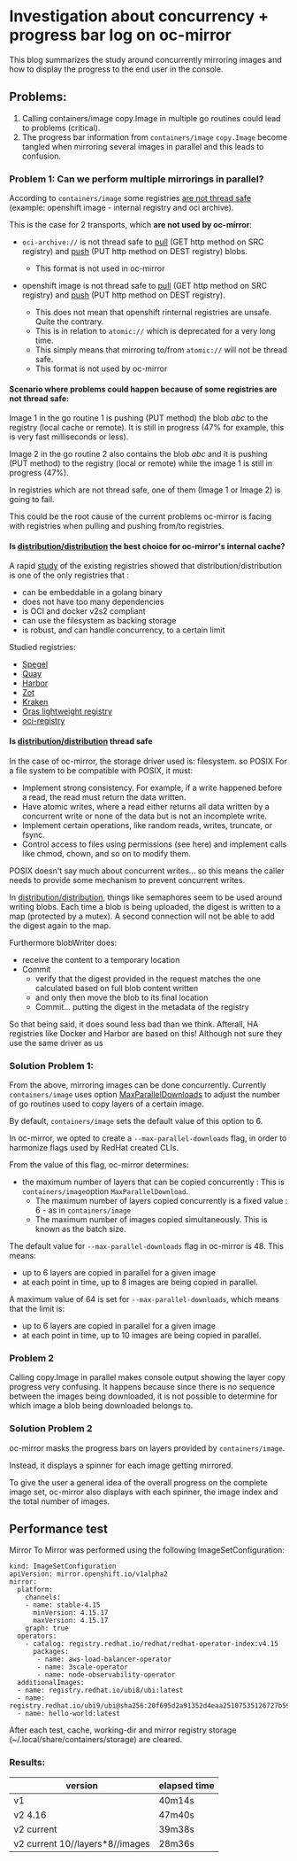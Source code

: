 # Investigation about concurrency + progress bar log on oc-mirror

This blog summarizes the study around concurrently mirroring images and how to display the progress to the end user in the console. 

## Problems: 

1. Calling containers/image copy.Image in multiple go routines could lead to problems (critical).
2. The progress bar information from `containers/image` `copy.Image` become tangled when mirroring several images in parallel and this leads to confusion.


### Problem 1: Can we perform multiple mirrorings in parallel?

According to `containers/image` some registries [are not thread safe](https://github.com/containers/image/blob/dc519780d39f4abf2753a08b913c7edadffdf8ed/copy/copy.go#L254) (example: openshift image - internal registry and oci archive). 

This is the case for 2 transports, which **are not used by oc-mirror**:
* `oci-archive://` is not thread safe to [pull](https://github.com/containers/image/blob/main/oci/archive/oci_src.go#L131) (GET http method on SRC registry) and [push](https://github.com/containers/image/blob/dc519780d39f4abf2753a08b913c7edadffdf8ed/oci/archive/oci_dest.go#L97) (PUT http method on DEST registry) blobs. 
  * This format is not used in oc-mirror

* openshift image is not thread safe to [pull](https://github.com/containers/image/blob/dc519780d39f4abf2753a08b913c7edadffdf8ed/openshift/openshift_src.go#L86) (GET http method on SRC registry) and [push](https://github.com/containers/image/blob/dc519780d39f4abf2753a08b913c7edadffdf8ed/openshift/openshift_dest.go#L105) (PUT http method on DEST registry).
  * This does not mean that openshift rinternal registries are unsafe. Quite the contrary. 
  * This is in relation to `atomic://` which is deprecated for a very long time.
  * This simply means that mirroring to/from `atomic://` will not be thread safe.
  * This format is not used by oc-mirror

#### Scenario where problems could happen because of some registries are not thread safe:

Image 1 in the go routine 1 is pushing (PUT method) the blob *abc* to the registry (local cache or remote). It is still in progress (47% for example, this is very fast milliseconds or less).

Image 2 in the go routine 2 also contains the blob *abc* and it is pushing (PUT method) to the registry (local or remote) while the image 1 is still in progress (47%).

In registries which are not thread safe, one of them (Image 1 or Image 2) is going to fail. 

This could be the root cause of the current problems oc-mirror is facing with registries when pulling and pushing from/to registries.

#### Is [distribution/distribution](https://github.com/distribution/distribution/) the best choice for oc-mirror's internal cache?
A rapid [study](https://hackmd.io/Sxi9ezotRJmSLuwgaBgqFQ) of the existing registries showed that distribution/distribution is one of the only registries that :
* can be embeddable in a golang binary
* does not have too many dependencies
* is OCI and docker v2s2 compliant
* can use the filesystem as backing storage
* is robust, and can handle concurrency, to a certain limit

Studied registries: 
* [Spegel](https://github.com/spegel-org/spegel)
* [Quay](https://docs.redhat.com/en/documentation/red_hat_quay/3)
* [Harbor](https://github.com/goharbor/harbor)
* [Zot](https://zotregistry.dev/v2.1.0/)
* [Kraken](https://github.com/uber/kraken?tab=readme-ov-file)
* [Oras lightweight registry](https://oras.land/blog/lightweight-cloud-registry-oras)
* [oci-registry](https://github.com/mcronce/oci-registry)
#### Is [distribution/distribution](https://github.com/distribution/distribution/) thread safe

In the case of oc-mirror, the storage driver used is: filesystem. so POSIX
For a file system to be compatible with POSIX, it must:
* Implement strong consistency. For example, if a write happened before a read, the read must return the data written.
* Have atomic writes, where a read either returns all data written by a concurrent write or none of the data but is not an incomplete write.
* Implement certain operations, like random reads, writes, truncate, or fsync.
* Control access to files using permissions (see here) and implement calls like chmod, chown, and so on to modify them.

POSIX doesn't say much about concurrent writes... so this means the caller needs to provide some mechanism to prevent concurrent writes.

In [distribution/distribution](https://github.com/distribution/distribution/), things like semaphores seem to be used around writing blobs.
Each time a blob is being uploaded, the digest is written to a map (protected by a mutex). A second connection will not be able to add the digest again to the map.

Furthermore blobWriter does:
* receive the content to a temporary location
* Commit
  * verify that the digest provided in the request matches the one calculated based on full blob content written
  * and only then move the blob to its final location
  * Commit... putting the digest in the metadata of the registry

So that being said, it does sound less bad than we think.
Afterall, HA registries like Docker and Harbor are based on this!
Although not sure they use the same driver as us 

### Solution Problem 1:

From the above, mirroring images can be done concurrently.
Currently `containers/image` uses option [MaxParallelDownloads](https://github.com/aguidirh/image/blob/main/copy/copy.go#L120) to adjust the number of go routines used to copy layers of a certain image.

By default, `containers/image` sets the default value of this option to 6.

In oc-mirror, we opted to create a `--max-parallel-downloads` flag, in order to harmonize flags used by RedHat created CLIs.

From the value of this flag, oc-mirror determines:
* the maximum number of layers that can be copied concurrently : This is `containers/image`option `MaxParallelDownload`.
  * The maximum number of layers copied concurrently is a fixed value : 6 - as in `containers/image`
  * The maximum number of images copied simultaneously. This is known as the batch size.

The default value for `--max-parallel-downloads` flag in oc-mirror is 48. This means:
* up to 6 layers are copied in parallel for a given image
* at each point in time, up to 8 images are being copied in parallel.

A maximum value of 64 is set for `--max-parallel-downloads`, which means that the limit is:
* up to 6 layers are copied in parallel for a given image
* at each point in time, up to 10 images are being copied in parallel.


### Problem 2

Calling copy.Image in parallel makes console output showing the layer copy progress very confusing. It happens because since there is no sequence between the images being downloaded, it is not possible to determine for which image a blob being downloaded belongs to.

### Solution Problem 2

oc-mirror masks the progress bars on layers provided by `containers/image`.

Instead, it displays a spinner for each image getting mirrored.

To give the user a general idea of the overall progress on the complete image set, oc-mirror also displays with each spinner, the image index and the total number of images.


## Performance test

Mirror To Mirror was performed using the following ImageSetConfiguration:

```
kind: ImageSetConfiguration
apiVersion: mirror.openshift.io/v1alpha2
mirror:
  platform:
    channels:
    - name: stable-4.15
      minVersion: 4.15.17
      maxVersion: 4.15.17
    graph: true
  operators:
    - catalog: registry.redhat.io/redhat/redhat-operator-index:v4.15
      packages:
       - name: aws-load-balancer-operator
       - name: 3scale-operator
       - name: node-observability-operator
  additionalImages: 
  - name: registry.redhat.io/ubi8/ubi:latest
  - name: registry.redhat.io/ubi9/ubi@sha256:20f695d2a91352d4eaa25107535126727b5945bff38ed36a3e59590f495046f0
  - name: hello-world:latest
```
After each test, cache, working-dir and mirror registry storage (~/.local/share/containers/storage) are cleared.

### Results:

|version|elapsed time|
|---|---|
|v1|40m14s|
|v2 4.16|47m40s|
|v2 current|39m38s|
|v2 current 10//layers*8//images|28m36s|


